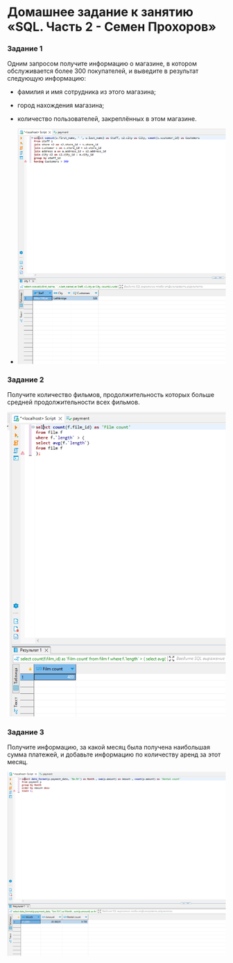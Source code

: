 # Домашнее задание к занятию «SQL. Часть 2 - Семен Прохоров»


### Задание 1

Одним запросом получите информацию о магазине, в котором обслуживается более 300 покупателей, и выведите в результат следующую информацию: 
- фамилия и имя сотрудника из этого магазина;
- город нахождения магазина;
- количество пользователей, закреплённых в этом магазине.

- ![alt text](https://github.com/colex29/sdb-homeworks/blob/9bcca16ed37646236f52ac2cd468c0ad9df6608c/12-04/7.1.PNG)

### Задание 2

Получите количество фильмов, продолжительность которых больше средней продолжительности всех фильмов.

![alt text](https://github.com/colex29/sdb-homeworks/blob/9bcca16ed37646236f52ac2cd468c0ad9df6608c/12-04/7.2.PNG)

### Задание 3

Получите информацию, за какой месяц была получена наибольшая сумма платежей, и добавьте информацию по количеству аренд за этот месяц.

![alt text](https://github.com/colex29/sdb-homeworks/blob/9bcca16ed37646236f52ac2cd468c0ad9df6608c/12-04/7.3.PNG)
